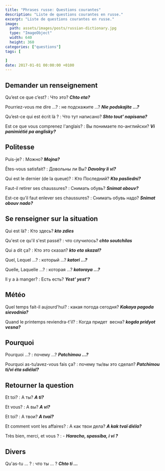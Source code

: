 ```yaml
---
title: "Phrases russe: Questions courantes"
description: "Liste de questions courantes en russe."
excerpt: "Liste de questions courantes en russe."
image:
  path: assets/images/posts/russian-dictionary.jpg
  type: "ImageObject"
  width: 640
  height: 360
categories: ["questions"]
tags: [

]
date: 2017-01-01 00:00:00 +0100
---
```


## Demander un renseignement

Qu’est ce que c’est?
: Что это?
*__Chto eta?__*

Pourriez-vous me dire ...?
: не подскажите ...?
*__Nie podskajite ...?__*

Qu’est-ce qui est écrit là ?
: Что тут написано?
*__Shto tout' napisana?__*

Est ce que vous comprenez l'anglais?
: Вы понимаете по-английски?
*__Vi panimiétié pa anglisky?__*


## Politesse

Puis-je?
: Можно?
*__Mojna?__*

Êtes-vous satisfait?
: Довольны ли Вы?
*__Davolny li vi?__*

Qui est le dernier (de la queue)?
: Kто Последний?
*__Kto pasliedni?__*

Faut-il retirer ses chaussures?
: Снимать обувь?
*__Snimat obouv?__*

Est-ce qu’il faut enlever ses chaussures?
: Снимать обувь надо?
*__Snimat obouv nado?__*


## Se renseigner sur la situation

Qui est là?
: Кто здесь?
*__kto zdies__*

Qu'est ce qu'il s'est passé?
: что случилось?
*__chto soutchilas__*

Qui a dit ça?
: Кто это сказал?
*__kto eta skazal?__*

Quel, Lequel ...?
: который …?
*__katori …?__*

Quelle, Laquelle ...?
: которая …?
*__katoraya …?__*

Il y a à manger?
: Есть есть?
*__Yest' yest'?__*


## Météo

Quel temps fait-il aujourd'hui?
: какая погода сегодня?
*__Kakaya pagoda sievodnia?__*

Quand le printemps reviendra-t'il?
: Когда придет  весна?
*__kogda pridyot vesna?__*


## Pourquoi

Pourquoi …?
: почему …?
*__Patchimou …?__*

Pourquoi as-tu/avez-vous fais ça?
: почему ты/вы это сделал?
*__Patchimou ti/vi éta sdiélal?__*


## Retourner la question

Et toi?
: А ты?
*__A ti?__*

Et vous?
: А вы?
*__A vi?__*

Et toi?
: А твои?
*__A tvaï?__*

Et comment vont les affaires?
: А как твои дела?
*__A kak tvaï diéla?__*

Très bien, merci, et vous ?
: -
*__Haracho, spassiba, i vi ?__*


## Divers

Qu'as-tu … ?
: что ты … ?
*__Chto ti ...__*
